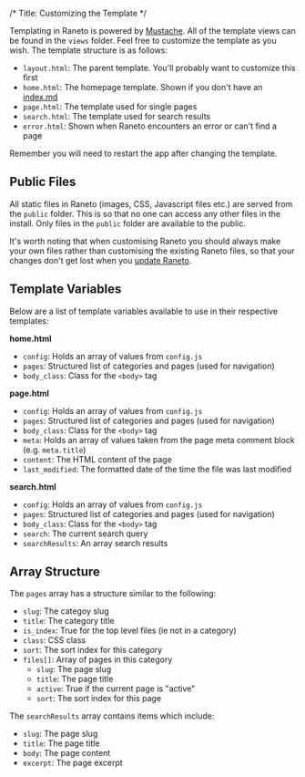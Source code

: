 /*
Title: Customizing the Template
*/

Templating in Raneto is powered by [Mustache](http://mustache.github.io). All of the template views can
be found in the `views` folder. Feel free to customize the template as you wish. The template structure
is as follows:

* `layout.html`: The parent template. You'll probably want to customize this first
* `home.html`: The homepage template. Shown if you don't have an [index.md](%base_url%/usage/custom-homepage)
* `page.html`: The template used for single pages
* `search.html`: The template used for search results
* `error.html`: Shown when Raneto encounters an error or can't find a page

Remember you will need to restart the app after changing the template.

## Public Files

All static files in Raneto (images, CSS, Javascript files etc.) are served from the `public` folder. This
is so that no one can access any other files in the install. Only files in the `public` folder are available
to the public.

It's worth noting that when customising Raneto you should always make your own files rather than customising
the existing Raneto files, so that your changes don't get lost when you
[update Raneto](%base_url%/updates/updating-raneto).

## Template Variables

Below are a list of template variables available to use in their respective templates:

**home.html**

* `config`: Holds an array of values from `config.js`
* `pages`: Structured list of categories and pages (used for navigation)
* `body_class`: Class for the `<body>` tag

**page.html**

* `config`: Holds an array of values from `config.js`
* `pages`: Structured list of categories and pages (used for navigation)
* `body_class`: Class for the `<body>` tag
* `meta`: Holds an array of values taken from the page meta comment block (e.g. `meta.title`)
* `content`: The HTML content of the page
* `last_modified`: The formatted date of the time the file was last modified

**search.html**

* `config`: Holds an array of values from `config.js`
* `pages`: Structured list of categories and pages (used for navigation)
* `body_class`: Class for the `<body>` tag
* `search`: The current search query
* `searchResults`: An array search results

## Array Structure

The `pages` array has a structure similar to the following:

* `slug`: The categoy slug
* `title`: The category title
* `is_index`: True for the top level files (ie not in a category)
* `class`: CSS class
* `sort`: The sort index for this category
* `files[]`: Array of pages in this category
	* `slug`: The page slug
	* `title`: The page title
	* `active`: True if the current page is "active"
	* `sort`: The sort index for this page

The `searchResults` array contains items which include:

* `slug`: The page slug
* `title`: The page title
* `body`: The page content
* `excerpt`: The page excerpt
